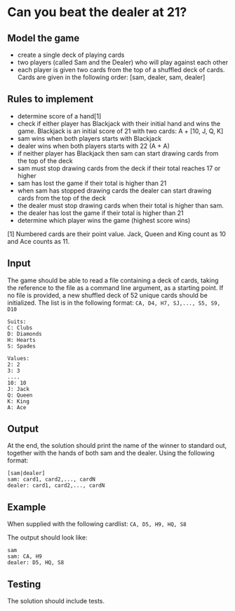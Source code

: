 # Can you beat the dealer at 21?
## Model the game
* create a single deck of playing cards
* two players (called Sam and the Dealer) who will play against each other
* each player is given two cards from the top of a shuffled deck of cards. Cards
are given in the following order: [sam, dealer, sam, dealer]

## Rules to implement
* determine score of a hand[1]
*  check if either player has Blackjack with their initial hand and wins the game.
Blackjack is an initial score of 21 with two cards: A + [10, J, Q, K]
* sam wins when both players starts with Blackjack
* dealer wins when both players starts with 22 (A + A)
* if neither player has Blackjack then sam can start drawing cards from the top
of the deck
* sam must stop drawing cards from the deck if their total reaches 17 or higher
* sam has lost the game if their total is higher than 21
* when sam has stopped drawing cards the dealer can start drawing cards from
the top of the deck
* the dealer must stop drawing cards when their total is higher than sam.
* the dealer has lost the game if their total is higher than 21
* determine which player wins the game (highest score wins)

[1] Numbered cards are their point value. Jack, Queen and King count as 10 and Ace
counts as 11.

## Input
The game should be able to read a file containing a deck of cards, taking the
reference to the file as a command line argument, as a starting point. If no file is
provided, a new shuffled deck of 52 unique cards should be initialized.
The list is in the following format:
`CA, D4, H7, SJ,..., S5, S9, D10`

```
Suits:
C: Clubs
D: Diamonds
H: Hearts
S: Spades

Values:
2: 2
3: 3
....
10: 10
J: Jack
Q: Queen
K: King
A: Ace
```

## Output
At the end, the solution should print the name of the winner to standard out, together
with the hands of both sam and the dealer. Using the following format:

```
[sam|dealer]
sam: card1, card2,..., cardN
dealer: card1, card2,..., cardN
```

## Example
When supplied with the following cardlist:
`CA, D5, H9, HQ, S8`

The output should look like:

```
sam
sam: CA, H9
dealer: D5, HQ, S8
```

## Testing
The solution should include tests.
